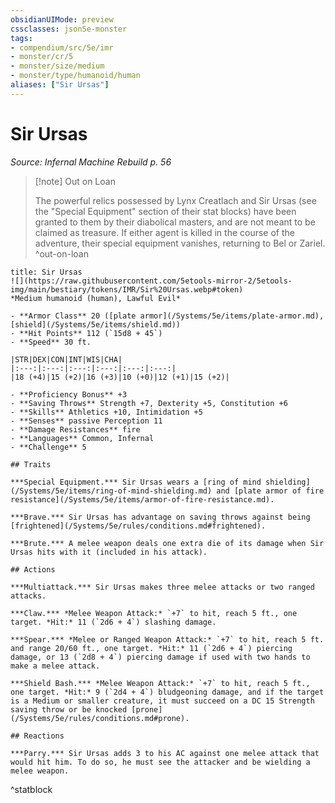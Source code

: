 ```yaml
---
obsidianUIMode: preview
cssclasses: json5e-monster
tags:
- compendium/src/5e/imr
- monster/cr/5
- monster/size/medium
- monster/type/humanoid/human
aliases: ["Sir Ursas"]
---
```

# Sir Ursas
*Source: Infernal Machine Rebuild p. 56*  

> [!note] Out on Loan
> 
> The powerful relics possessed by Lynx Creatlach and Sir Ursas (see the "Special Equipment" section of their stat blocks) have been granted to them by their diabolical masters, and are not meant to be claimed as treasure. If either agent is killed in the course of the adventure, their special equipment vanishes, returning to Bel or Zariel.
^out-on-loan

```ad-statblock
title: Sir Ursas
![](https://raw.githubusercontent.com/5etools-mirror-2/5etools-img/main/bestiary/tokens/IMR/Sir%20Ursas.webp#token)
*Medium humanoid (human), Lawful Evil*

- **Armor Class** 20 ([plate armor](/Systems/5e/items/plate-armor.md), [shield](/Systems/5e/items/shield.md))
- **Hit Points** 112 (`15d8 + 45`)
- **Speed** 30 ft.

|STR|DEX|CON|INT|WIS|CHA|
|:---:|:---:|:---:|:---:|:---:|:---:|
|18 (+4)|15 (+2)|16 (+3)|10 (+0)|12 (+1)|15 (+2)|

- **Proficiency Bonus** +3
- **Saving Throws** Strength +7, Dexterity +5, Constitution +6
- **Skills** Athletics +10, Intimidation +5
- **Senses** passive Perception 11
- **Damage Resistances** fire
- **Languages** Common, Infernal
- **Challenge** 5

## Traits

***Special Equipment.*** Sir Ursas wears a [ring of mind shielding](/Systems/5e/items/ring-of-mind-shielding.md) and [plate armor of fire resistance](/Systems/5e/items/armor-of-fire-resistance.md).

***Brave.*** Sir Ursas has advantage on saving throws against being [frightened](/Systems/5e/rules/conditions.md#frightened).

***Brute.*** A melee weapon deals one extra die of its damage when Sir Ursas hits with it (included in his attack).

## Actions

***Multiattack.*** Sir Ursas makes three melee attacks or two ranged attacks.

***Claw.*** *Melee Weapon Attack:* `+7` to hit, reach 5 ft., one target. *Hit:* 11 (`2d6 + 4`) slashing damage.

***Spear.*** *Melee or Ranged Weapon Attack:* `+7` to hit, reach 5 ft. and range 20/60 ft., one target. *Hit:* 11 (`2d6 + 4`) piercing damage, or 13 (`2d8 + 4`) piercing damage if used with two hands to make a melee attack.

***Shield Bash.*** *Melee Weapon Attack:* `+7` to hit, reach 5 ft., one target. *Hit:* 9 (`2d4 + 4`) bludgeoning damage, and if the target is a Medium or smaller creature, it must succeed on a DC 15 Strength saving throw or be knocked [prone](/Systems/5e/rules/conditions.md#prone).

## Reactions

***Parry.*** Sir Ursas adds 3 to his AC against one melee attack that would hit him. To do so, he must see the attacker and be wielding a melee weapon.
```
^statblock